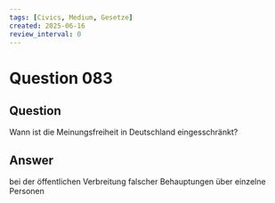 ```yaml
---
tags: [Civics, Medium, Gesetze]
created: 2025-06-16
review_interval: 0
---
```


# Question 083

## Question

Wann ist die Meinungsfreiheit in Deutschland eingesschränkt?

## Answer

bei der öffentlichen Verbreitung falscher Behauptungen über einzelne Personen
